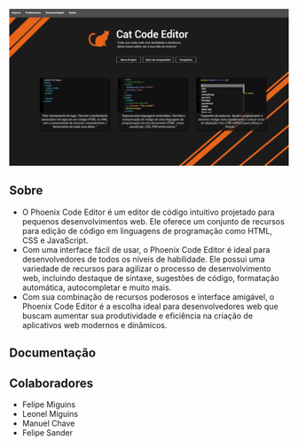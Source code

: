 ![Alt ou título da imagem](src/images/print.png)

## Sobre

* O Phoenix Code Editor é um editor de código intuitivo projetado para pequenos desenvolvimentos web. Ele oferece um conjunto de recursos para edição de código em linguagens de programação como HTML, CSS e JavaScript.
* Com uma interface fácil de usar, o Phoenix Code Editor é ideal para desenvolvedores de todos os níveis de habilidade. Ele possui uma variedade de recursos para agilizar o processo de desenvolvimento web, incluindo destaque de sintaxe, sugestões de código, formatação automática, autocompletar e muito mais.
* Com sua combinação de recursos poderosos e interface amigável, o Phoenix Code Editor é a escolha ideal para desenvolvedores web que buscam aumentar sua produtividade e eficiência na criação de aplicativos web modernos e dinâmicos.

## Documentação


## Colaboradores

* Felipe Miguins
* Leonel Miguins
* Manuel Chave
* Felipe Sander